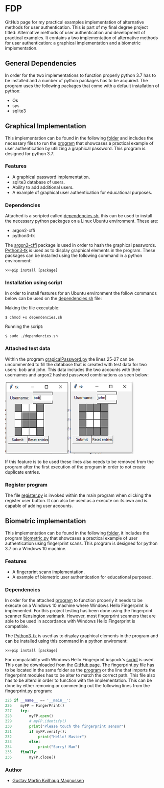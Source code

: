 # FDP
GitHub page for my practical examples implementation of alternative methods for user authentication. This is part of my final degree project titled: Alternative methods of user authentication and development of practical examples. It contains a two implementation of alternative methods for user authentication: a graphical implementation and a biometric implementation.

## General Dependencies

In order for the two implementations to function properly python 3.7 has to be installed and a number of python packages has to be acquired. The program uses the following packages that come with a default installation of python:

* Os
* sys
* sqlite3

## Graphical Implementation

This implementation can be found in the following [folder](https://github.com/Gustav-Magnussen/FDP/tree/main/graphical) and includes the necessary files to run the [program](https://github.com/Gustav-Magnussen/FDP/blob/main/graphical/graphicalPassword_3.py) that showcases a practical example of user authentication by utilizing a graphical password. This program is designed for python 3.7.

### Features

* A graphical password implementation.
* sqlite3 database of users.
* Ability to add additional users.
* A example of graphical user authentication for educational purposes.

### Dependencies

Attached is a scripted called [dependencies.sh](https://raw.githubusercontent.com/Gustav-Magnussen/FDP/main/dependencies.sh), this can be used to install the necessary python packages on a Linux Ubuntu environment. These are:

* argon2-cffi
* python3-tk

The [argon2-cffi](https://pypi.org/project/argon2-cffi/) package is used in order to hash the graphical passwords. [Python3-tk](https://docs.python.org/3/library/tkinter.html) is used as to display graphical elements in the program. These packages can be installed using the following command in a python environment:

```
>>>pip install [package]
```

### Installation using script

In order to install features for an Ubuntu environment the follow commands below can be used on the [dependencies.sh](https://raw.githubusercontent.com/Gustav-Magnussen/FDP/main/dependencies.sh) file:

Making the file executable:
```
$ chmod +x dependencies.sh
```
Running the script:
```
$ sudo ./dependencies.sh
```
### Attached test data

Within the program [grapicalPassword.py](https://raw.githubusercontent.com/Gustav-Magnussen/FDP/main/graphical/graphicalPassword_3.py) the lines 25-27 can be uncommented to fill the database that is created with test data for two users: bob and john. This data includes the two accounts with their usernames and argon2 hashed password combinations as seen below:

![User entry for account bob](https://github.com/Gustav-Magnussen/FDP/blob/main/graphical/images/bob.png)
![User entry for account john](https://github.com/Gustav-Magnussen/FDP/blob/main/graphical/images/john.png)

If this feature is to be used these lines also needs to be removed from the program after the first execution of the program in order to not create duplicate entries.

### Register program

The file [register.py](https://github.com/Gustav-Magnussen/FDP/blob/main/graphical/register_2.py) is invoked within the main program when clicking the register user button. It can also be used as a execute on its own and is capable of adding user accounts. 

## Biometric implementation

This implementation can be found in the following [folder](https://github.com/Gustav-Magnussen/FDP/tree/main/biometric), it includes the program [biometric.py](https://github.com/Gustav-Magnussen/FDP/blob/main/biometric/biometric.py) that showcases a practical example of user authentication using fingerprint scans. This program is designed for python 3.7 on a Windows 10 machine.

### Features

* A fingerprint scann implementation.
* A example of biometric user authentication for educational purposed.

### Dependencies 

In order for the attached [program](https://github.com/Gustav-Magnussen/FDP/blob/main/biometric/biometric.py) to function properly it needs to be execute on a Windows 10 machine where Windows Hello Fingerprint is implemented. For this project testing has been done using the fingerprint scanner [Kensington verimark](https://www.kensington.com/software/verimark-setup/verimark-setup-guide/). However, most fingerprint scanners that are able to be used in accordance with Windows Hello Fingerprint is compatible. 

The [Python3-tk](https://docs.python.org/3/library/tkinter.html) is used as to display graphical elements in the program and can be installed using this command in a python enviroment:

```
>>>pip install [package]
```

For compatability with Windows Hello Fingerprint iuspock's [script](https://github.com/luspock/FingerPrint) is used. This can be downloaded from the [GitHub page](https://github.com/luspock/FingerPrint/blob/master/fingerprint.py). The fingerprint.py file has to be located in the same folder as the [program](https://github.com/Gustav-Magnussen/FDP/blob/main/biometric/biometric.py) or the line that imports the fingerprint modules has to be alter to match the correct path. This file also has to be alterd in order to function with the implementation. This can be done by either removing or commenting out the following lines from the fingerprint.py program:

```python
225 if __name__ == '__main__':
226    myFP = FingerPrint()
227    try:
228        myFP.open()
229        # myFP.identify()
230        print("Please touch the fingerprint sensor")
231        if myFP.verify():
232            print("Hello! Master")
233        else:
234            print("Sorry! Man")
235    finally:
236        myFP.close()
```

### Author
* [Gustav Martin Kvilhaug Magnussen](https://github.com/Gustav-Magnussen)
